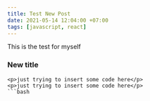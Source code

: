 ```yaml
---
title: Test New Post
date: 2021-05-14 12:04:00 +07:00
tags: [javascript, react]
---
```


This is the test for myself

### New title

```
<p>just trying to insert some code here</p>
<p>just trying to insert some code here</p>
```bash